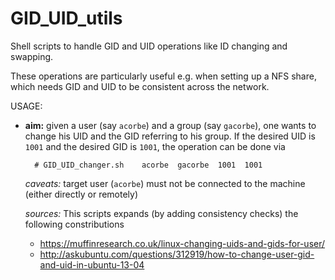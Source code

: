 GID_UID_utils
=============

Shell scripts to handle GID and UID operations like ID changing and swapping.

These operations are particularly useful e.g. when setting up a NFS share, which needs GID and UID to be consistent across the network.


USAGE:

+ **aim:** given a user (say `acorbe`) and a group (say `gacorbe`), one wants to change his UID and the GID referring to his group. If the desired UID is `1001` and the desired GID is `1001`, the operation can be done via
        
        # GID_UID_changer.sh    acorbe  gacorbe  1001  1001
  *caveats:* target user (`acorbe`) must not be connected to the machine (either directly or remotely)

  *sources:* This scripts expands (by adding consistency checks) the following constributions
    
  + https://muffinresearch.co.uk/linux-changing-uids-and-gids-for-user/
  + http://askubuntu.com/questions/312919/how-to-change-user-gid-and-uid-in-ubuntu-13-04
  
  
 
